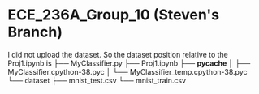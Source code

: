 # ECE_236A_Group_10 (Steven's Branch)

I did not upload the dataset. So the dataset position relative to the Proj1.ipynb is 
├── MyClassifier.py
├── Proj1.ipynb
├── __pycache__
│   ├── MyClassifier.cpython-38.pyc
│   └── MyClassifier_temp.cpython-38.pyc
└── dataset
    ├── mnist_test.csv
    └── mnist_train.csv

